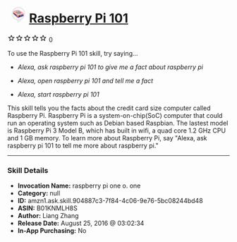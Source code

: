 # &nbsp;<img src="skill_icon" alt="Raspberry Pi 101 icon" width="36"> [Raspberry Pi 101](http://alexa.amazon.com/#skills/amzn1.ask.skill.904887c3-7f84-4c06-9e76-5bc08244bd48)
![0 stars](../../images/ic_star_border_black_18dp_1x.png)![0 stars](../../images/ic_star_border_black_18dp_1x.png)![0 stars](../../images/ic_star_border_black_18dp_1x.png)![0 stars](../../images/ic_star_border_black_18dp_1x.png)![0 stars](../../images/ic_star_border_black_18dp_1x.png) 0

To use the Raspberry Pi 101 skill, try saying...

* *Alexa, ask raspberry pi 101 to give me a fact about raspberry pi*

* *Alexa, open raspberry pi 101 and tell me a fact*

* *Alexa, start raspberry pi 101*

This skill tells you the facts about the credit card size computer called Raspberry Pi. Raspberry Pi is a system-on-chip(SoC) computer that could run an operating system such as Debian based  Raspbian. The lastest model is Raspberry Pi 3 Model B, which has built in wifi, a quad core 1.2 GHz CPU and 1 GB memory. To learn more about Raspberry Pi, say "Alexa, ask raspberry pi 101 to tell me more about raspberry pi."

***

### Skill Details

* **Invocation Name:** raspberry pi one o. one
* **Category:** null
* **ID:** amzn1.ask.skill.904887c3-7f84-4c06-9e76-5bc08244bd48
* **ASIN:** B01KNMLH8S
* **Author:** Liang Zhang
* **Release Date:** August 25, 2016 @ 03:02:34
* **In-App Purchasing:** No
